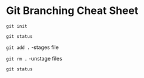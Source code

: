 # Git Branching Cheat Sheet

`git init`

`git status`

`git add .` -stages file

`git rm .` -unstage files

`git status`




